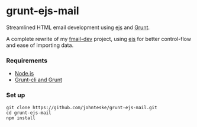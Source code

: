 # grunt-ejs-mail
Streamlined HTML email development using [ejs][ejs] and [Grunt][grunt].

A complete rewrite of my [fmail-dev](https://github.com/johnteske/fmail-dev) project, using [ejs][ejs] for better control-flow and ease of importing data.

### Requirements
* [Node.js](https://nodejs.org/)
* [Grunt-cli and Grunt][grunt]

### Set up
```
git clone https://github.com/johnteske/grunt-ejs-mail.git
cd grunt-ejs-mail
npm install
```

[grunt]: http://gruntjs.com/
[ejs]: https://github.com/mde/ejs
